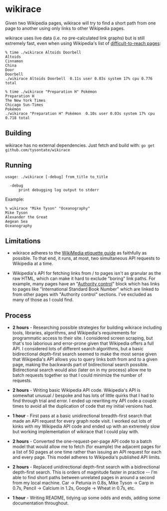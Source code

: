 # wikirace

Given two Wikipedia pages, wikirace will try to find a short path from one page
to another using only links to other Wikipedia pages.

wikirace uses live data (i.e. no pre-calculated link graphs) but is still
extremely fast, even when using Wikipedia's list of [difficult-to-reach
pages][good_target]:

```
% time ./wikirace Altoids Doorbell
Altoids
Cinnamon
China
Door
Doorbell
./wikirace Altoids Doorbell  0.11s user 0.03s system 17% cpu 0.776 total

% time ./wikirace "Preparation H" Pokémon
Preparation H
The New York Times
Chicago Sun-Times
Pokémon
./wikirace "Preparation H" Pokémon  0.10s user 0.03s system 17% cpu 0.718 total
```

## Building

wikirace has no external dependencies. Just fetch and build with: `go get
github.com/tysontate/wikirace`

## Running

```
usage: ./wikirace [-debug] from_title to_title

  -debug
      print debugging log output to stderr
```

Example:

```
% wikirace "Mike Tyson" "Oceanography"
Mike Tyson
Alexander the Great
Aegean Sea
Oceanography
```

[good_target]: https://en.wikipedia.org/wiki/Wikipedia:Wikirace#Good_Target_Pages

## Limitations

* wikirace adheres to the [WikiMedia etiquette guide][etiquette] as faithfully
  as possible. To that end, it runs, at most, two simultaneous API requests to
  Wikipedia at a time.

* Wikipedia's API for fetching links from / to pages isn't as granular as the
  raw HTML, which can make it hard to exclude "boring" link paths. For example,
  many pages have an "[Authority control][auth_control]" block which has links
  to pages like "International Standard Book Number" which are linked to from
  other pages with "Authority control" sections. I've excluded as many of those
  as I could find.

[etiquette]: https://www.mediawiki.org/wiki/API:Etiquette
[auth_control]: https://en.wikipedia.org/wiki/Help:Authority_control

## Process

* **2 hours** - Researching possible strategies for building wikirace including
  tools, libraries, algorithms, and Wikipedia's requirements for programmatic
  access to their site. I considered screen scraping, but that's too laborious
  and error-prone given that Wikipedia offers a full API. I considered lots of
  different search algorithms, but a basic bidirectional depth-first search
  seemed to make the most sense given that Wikipedia's API allows you to query
  links both from and *to* a given page, making the backwards part of
  bidirectional search possible. Bidirectional search would also (later on in my
  process) allow me to batch requests together so that I could minimize the
  number of requests.

* **2 hours** - Writing basic Wikipedia API code. Wikipedia's API is somewhat
  unusual / bespoke and has lots of little quirks that I had to find through
  trial and error. I ended up rewriting my API code a couple times to avoid all
  the duplication of code that my initial versions had.

* **1 hour** - First pass at a basic unidirectional breadth-first search that
  made an API request for every graph node visit. I worked out lots of kinks
  with my Wikipedia API code and ended up with an extremely slow but working
  implementation of wikirace that I could play with.

* **2 hours** - Converted the one-request-per-page API code to a batch model
  that would allow me to fetch (for example) the adjacent pages for a list of 50
  pages at one time rather than issuing an API request for each and every page.
  This model adheres to Wikipedia's published API limits.

* **2 hours** - Replaced unidirectional depth-first search with a bidirectional
  depth-first search. This is orders of magnitude faster in practice -- I'm able
  to find short paths between unrelated pages in around a second from my local
  machine. Car -> Petunia in 0.8s, Mike Tyson -> Carp in 0.7s, Pencil -> Calcium
  in 1.2s, Google -> Wheat in 0.7s, etc.

* **1 hour** - Writing README, tidying up some odds and ends, adding some
  documentation throughout.
